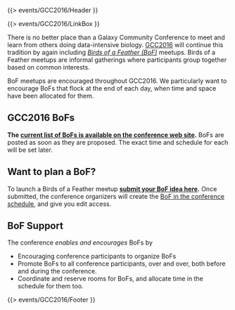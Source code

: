 {{> events/GCC2016/Header }}

{{> events/GCC2016/LinkBox }}

There is no better place than a Galaxy Community Conference to meet and learn from others doing data-intensive biology.  [GCC2016](https://gcc2016.iu.edu/) will continue this tradition by again including *[Birds of a Feather (BoF)](http://en.wikipedia.org/wiki/Birds_of_a_feather_(computing))* meetups.  Birds of a Feather meetups are informal gatherings where participants group together based on common interests.

BoF meetups are encouraged throughout GCC2016.  We particularly want to encourage BoFs that flock at the end of each day, when time and space have been allocated for them.
<br />

## GCC2016 BoFs

**The [current list of BoFs is available on the conference web site](http://bit.ly/gcc2016BOFS).** BoFs are posted as soon as they are proposed.  The exact time and schedule for each will be set later.

## Want to plan a BoF?

To launch a Birds of a Feather meetup **[submit your BoF idea here](https://docs.google.com/forms/d/1aikQugTW_VlY5K0TQ3cI9E2NVIk443gkzK6EqP8gsr4/viewform).** Once submitted, the conference organizers will create the [BoF in the conference schedule](http://bit.ly/gcc2016BOFS), and give you edit access.

## BoF Support

The conference *enables and encourages* BoFs by

* Encouraging conference participants to organize BoFs
* Promote BoFs to all conference participants, over and over, both before and during the conference.
* Coordinate and reserve rooms for BoFs, and allocate time in the schedule for them too.

{{> events/GCC2016/Footer }}
